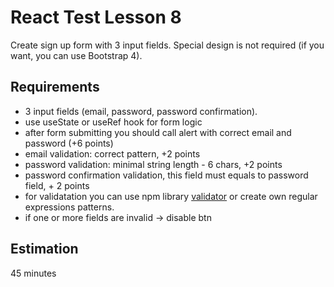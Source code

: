 # React Test Lesson 8

Create sign up form with 3 input fields. Special design is not
required (if you want, you can use Bootstrap 4).

## Requirements

* 3 input fields (email, password, password confirmation).
* use useState or useRef hook for form logic
* after form submitting you should call alert with correct email and password (+6 points)
* email validation: correct pattern, +2 points
* password validation: minimal string length - 6 chars, +2 points
* password confirmation validation, this field must equals to password field, + 2 points
* for validatation you can use npm library [validator](https://www.npmjs.com/package/validator) or create own regular expressions patterns.
* if one or more fields are invalid -> disable btn

## Estimation

45 minutes


